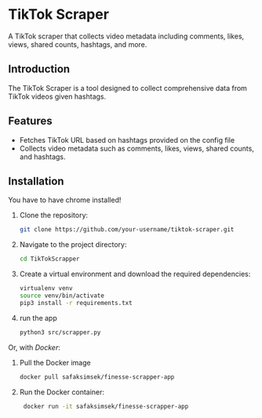 # TikTok Scraper

A TikTok scraper that collects video metadata including comments, likes, views, shared counts, hashtags, and more.

## Introduction

The TikTok Scraper is a tool designed to collect comprehensive data from TikTok videos given hashtags. 

## Features

- Fetches TikTok URL based on hashtags provided on the config file
- Collects video metadata such as comments, likes, views, shared counts, and hashtags.

## Installation

You have to have chrome installed!

1. Clone the repository:
    ```sh
    git clone https://github.com/your-username/tiktok-scraper.git
    ```
2. Navigate to the project directory:
    ```sh
    cd TikTokScrapper
    ```
3. Create a virtual environment and download the required dependencies:
    ```sh
    virtualenv venv
    source venv/bin/activate 
    pip3 install -r requirements.txt
    ```
4. run the app
   ```sh
   python3 src/scrapper.py
   ```
   
Or, with *Docker*:

1. Pull the Docker image
    ```sh
    docker pull safaksimsek/finesse-scrapper-app
    ```
2. Run the Docker container:
   ```sh
    docker run -it safaksimsek/finesse-scrapper-app
    ```



